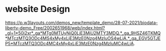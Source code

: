 # website Design


https://p.w3layouts.com/demos_new/template_demo/28-07-2021/biodata-liberty-demo_Free/2002651968/web/index.html?_gl=1*50i2xr*_ga*MTg0MTUyNjQ0LjE3MjU2MTY3MDQ.*_ga_9HSZ46TKMQ*MTczMTQ3ODc4MS4xMy4xLjE3MzE0Nzg4MzIuOS4wLjA.*_ga_EGV5GTJEP5*MTczMTQ3ODc4MC4xMy4xLjE3MzE0Nzg4MzIuMC4wLjA.
